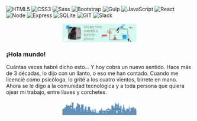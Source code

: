 ![HTML5](https://img.shields.io/badge/-HTML5-%23E34F26?logo=html5&logoColor=white)
![CSS3](https://img.shields.io/badge/-CSS3-%231572B6?logo=css3&logoColor=white)
![Sass](https://img.shields.io/badge/-Sass-%23CC6699?logo=sass&logoColor=white)
![Bootstrap](https://img.shields.io/badge/-Bootstrap-%237952B3?logo=bootstrap&logoColor=white)
![Gulp](https://img.shields.io/badge/-Gulp-%23CF4647?logo=Gulp&logoColor=white)
![JavaScript](https://img.shields.io/badge/-JavaScript-%23F7DF1E?logo=javascript&logoColor=white)
![React](https://img.shields.io/badge/-React-%2361DAFB?logo=react&logoColor=white)
![Node](https://img.shields.io/badge/-Node.js-%23339933?logo=Node.js&logoColor=white)
![Express](https://img.shields.io/badge/-Express-%23000000?logo=Express&logoColor=white)
![SQLite](https://img.shields.io/badge/-SQLite-%23003B57?logo=SQLite&logoColor=white)
![GIT](https://img.shields.io/badge/-Git-%23F05032?logo=git&logoColor=white)
![Slack](https://img.shields.io/badge/-Slack-%234A154B?logo=Slack&logoColor=white)

<div style="text-align:center"><img src="./images/Background_header.png" alt="background" style="width:70%; margin-left:auto; margin-right:auto; display: block; width:200px"/></div>

### ¡Hola mundo!

Cuántas veces habré dicho esto... Y hoy cobra un nuevo sentido. Hace más de 3 décadas, lo dijo con un llanto, o eso me han contado. Cuando me licencié como psicóloga, lo grité a los cuatro vientos, birrete en mano. Ahora se le digo a la comunidad tecnológica y a toda persona que quiera ojear mi trabajo, entre llaves y corchetes.

<div style="text-align:center"><img src="./images/Background_footer_cut.png" alt="background" style="width:70%; margin-left:auto; margin-right:auto; display: block; width:200px"/></div>

<!-- **CrisBIB/CrisBIB** is a ✨ _special_ ✨ repository because its `README.md` (this file) appears on your GitHub profile.

Here are some ideas to get you started:

- 🔭 I’m currently working on ...
- 🌱 I’m currently learning ...
- 👯 I’m looking to collaborate on ...
- 🤔 I’m looking for help with ...
- 💬 Ask me about ...
- 📫 How to reach me: ...
- 😄 Pronouns: ...
- ⚡ Fun fact: ...

 -->

